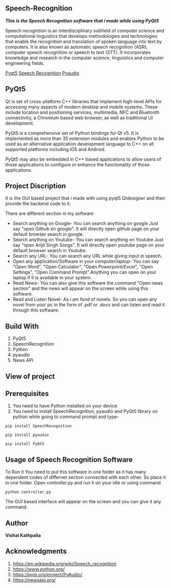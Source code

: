 ## Speech-Recognition

***This is the Speech Recognition software that i made while using PyQt5***

Speech recognition is an interdisciplinary subfield of computer science and computational linguistics that develops methodologies and technologies that enable the recognition and translation of spoken language into text by computers. It is also known as automatic speech recognition (ASR), computer speech recognition or speech to text (STT). It incorporates knowledge and research in the computer science, linguistics and computer engineering fields.

[Pyqt5](https://pypi.org/project/PyQt5/)
[Speech Recognition](https://pypi.org/project/SpeechRecognition/)
[Pyaudio](https://pypi.org/project/PyAudio/)

## PyQt5
Qt is set of cross-platform C++ libraries that implement high-level APIs for accessing many aspects of modern desktop and mobile systems. These include location and positioning services, multimedia, NFC and Bluetooth connectivity, a Chromium based web browser, as well as traditional UI development.

PyQt5 is a comprehensive set of Python bindings for Qt v5. It is implemented as more than 35 extension modules and enables Python to be used as an alternative application development language to C++ on all supported platforms including iOS and Android.

PyQt5 may also be embedded in C++ based applications to allow users of those applications to configure or enhance the functionality of those applications.

## Project Discription

It is the GUI based project that i made with using pyqt5 Qtdesigner and then provide the backend code to it.

There are different section in my software

* Search anything on Google- You can search anything on google Just say "open Github on google". It will directly open github page on your default browser search in google.
* Search anything on Youtube- You can search anything on Youtube Just say "open Arijit Singh Songs". It will directly open youtube page on your default browser search in Youtube.
* Search any URL- You can search any URL while giving input in speech.
* Open any application/Software in your computer/laptop- You can say "Open Word", "Open Calculator", "Open Powerpoint/Excel", "Open Settings", "Open Command Prompt".Anything you can open on your laptop if it is available in your system.
* Read News- You can also give this software the command "Open news section" and the news will appear on the screen while using this software.
* Read and Listen Novel- As i am fond of novels. So you can open any novel from your pc in the form of .pdf or .docx and can listen and read it through this software.

## Build With
1. PyQt5
2. SpeechRecognition
3. Python
4. pyaudio
5. News API

## View of project

## Prerequisites
1. You need to have Python installed on your device.
2. You need to install SpeechRecognition, pyaudio and PyQt5 library on python while going to command prompt and type-
```
pip install SpeechRecognition
```
```
pip install pyaudio
```
```
pip install PyQt5
```
## Usage of Speech Recognition Software
To Run it You need to put this software in one folder as it has many dependent codes of differnet section connected with each other. So place it in one folder.
Open controller.py and run it on your idle or using command
```
python controller.py
```
The GUI based interface will appear on the screen and you can give it any command.

## Author

**Vishal Kathpalia** 

## Acknowledgments

1. https://en.wikipedia.org/wiki/Speech_recognition
2. https://www.python.org/
3. https://pypi.org/project/PyAudio/
4. https://newsapi.org/
